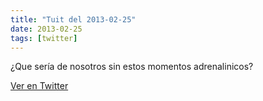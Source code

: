 ```yaml
---
title: "Tuit del 2013-02-25"
date: 2013-02-25
tags: [twitter]
---
```


¿Que sería de nosotros sin estos momentos adrenalinicos?



[Ver en Twitter](https://twitter.com/i/web/status/306109386793811968)
